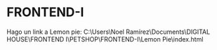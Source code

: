 # FRONTEND-I

Hago un link a Lemon pie: C:\Users\Noel Ramírez\Documents\DIGITAL HOUSE\FRONTEND I\PETSHOP\FRONTEND-I\Lemon Pie\index.html



